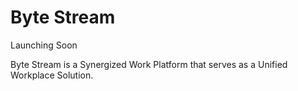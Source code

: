 # Byte Stream
Launching Soon

Byte Stream is a Synergized Work Platform that serves as a Unified Workplace Solution.
